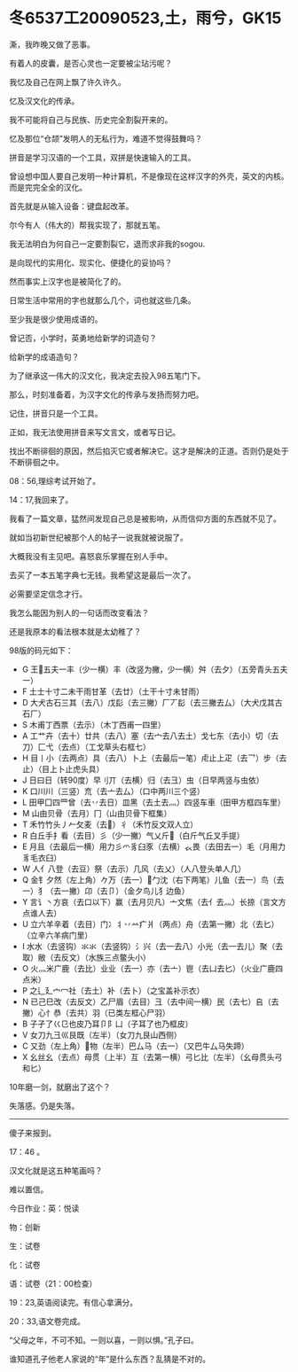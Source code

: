 # 冬6537工20090523,土，雨兮，GK15

澌，我昨晚又做了恶事。

有着人的皮囊，是否心灵也一定要被尘玷污呢？

我忆及自己在网上飘了许久许久。

忆及汉文化的传承。

我不可能将自己与民族、历史完全割裂开来的。

忆及那位“仓颉”发明人的无私行为，难道不觉得鼓舞吗？

拼音是学习汉语的一个工具，双拼是快速输入的工具。

曾设想中国人要自己发明一种计算机，不是像现在这样汉字的外壳，英文的内核。而是完完全全的汉化。

首先就是从输入设备：键盘起改革。

尔今有人（伟大的）帮我实现了，那就五笔。

我无法明白为何自己一定要割裂它，退而求非我的sogou.

是向现代的实用化、现实化、便捷化的妥协吗？

然而事实上汉字也是被简化了的。

日常生活中常用的字也就那么几个，词也就这些几条。

至少我是很少使用成语的。

曾记否，小学时，英勇地给新学的词造句？

给新学的成语造句？

为了继承这一伟大的汉文化，我决定去投入98五笔门下。

那么，时刻准备着，为汉字文化的传承与发扬而努力吧。

记住，拼音只是一个工具。

正如，我无法使用拼音来写文言文，或者写日记。

找出不断徘徊的原因，然后掐灭它或者解决它。这才是解决的正道。否则仍是处于不断徘徊之中。

08：56,理综考试开始了。

14：17,我回来了。

我看了一篇文章，猛然间发现自己总是被影响，从而信仰方面的东西就不见了。

就如当初新世纪被那个人的帖子一说我就被说服了。

大概我没有主见吧。喜怒哀乐掌握在别人手中。

去买了一本五笔字典七无钱。我希望这是最后一次了。

必需要坚定信念才行。

我怎么能因为别人的一句话而改变看法？

还是我原本的看法根本就是太幼稚了？

98版的码元如下：

- G 王五夫一丰（少一横）丰（改竖为撇，少一横）舛（去夕）（五旁青头五夫一）
- F 土士十寸二未干雨甘革（去廿）（土干十寸未甘雨）
- D 大犬古石三其（去八）戊髟（去三撇）厂丆髟（去三撇去厶）（大犬戊其古石厂）
- S 木甫丁西票（去示）（木丁西甫一四里）
- A 工艹卉（去十）廿共（去八）塞（去宀去八去土）戈七东（去小）切（去刀）匚弋（去点）（工戈草头右框七）
- H 目丨小（去两点）具（去八）卜上（去最后一笔）虍止上疋（去乛）步（去止）（目上卜止虎头具）
- J 日曰日（转90度）早刂丌（去横）归（去彐）虫（日早两竖与虫依）
- K 口川川（三竖）㐬（去亠去厶）（口中两川三个竖）
- L 田甲囗四罒曾（去丷去日）皿黑（去土去灬）四竖车車（田甲方框四车里）
- M 山由贝骨（去月）冂（山由贝骨下框集）
- T 禾竹竹头丿𠂉攵麦（去）彳（禾竹反文双人立）
- R 白丘手扌看（去目）彡（少一撇）气乂斤（白斤气丘叉手提）
- E 月且（去最后一横）用力彡爫豸臼豕（去横）𧘇畏（去田去一）毛（月用力豸毛衣臼）
- W 人亻八登（去豆）祭（去示）几风（去乂）（人八登头单人几）
- Q 金钅夕然（左上角）𠂊万（去一）勹沈（右下两笔）儿鱼（去一）鸟（去一）犭（去一撇）卬（去卩）（金夕鸟儿犭边鱼）
- Y 言讠丶方哀（去口以下）赢（去月贝凡）亠文焦（去亻去灬）长捺（言文方点谁人去）
- U 立六羊辛着（去目）门冫丬丷䒑疒爿（两点）舟（去第一撇）北（去匕）（立辛六羊病门里）
- I 水水（去竖钩）氺氺（去竖钩）氵兴（去一去八）小光（去一去儿）聚（去取）敝（去反文）（水族三点鳖头小）
- O 火灬米广鹿（去比）业业（去一）亦（去亠）鬯（去凵去匕）（火业广鹿四点米）
- P 之辶廴宀冖社（去土）补（去卜）（之宝盖补示衣）
- N 已己巳改（去反文）乙尸眉（去目）彐（去中间一横）民（去七）𠂤（去撇）心忄恭（去共）羽（已类左框心尸羽）
- B 子孑了巜㔾也皮乃耳卩阝凵（子耳了也乃框皮）
- V 女刀九彐巛艮既（左半）（女刀九艮山西侧）
- C 又劲（左上角）物（左半）巴厶马（去一）（又巴牛厶马失蹄）
- X 幺丝幺（去点）母贯（上半）互（去第一横）弓匕比（左半）（幺母贯头弓和匕）

10年磨一剑，就磨出了这个？

失落感。仍是失落。

----

傻子来报到。

17：46 。

汉文化就是这五种笔画吗？

难以置信。

今日作业：英：悦读

物：创新

生：试卷

化：试卷

语：试卷（21：00检查）

19：23,英语阅读完。有信心拿满分。

20：33,语文卷完成。

“父母之年，不可不知。一则以喜，一则以惧。”孔子曰。

谁知道孔子他老人家说的“年”是什么东西？乱猜是不对的。


